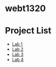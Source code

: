 # webt1320

<h1>Project List</h1>
<ul>
    <li> 
    <a href="lab1/index.html" target="_blank">Lab 1</a>
    </li>
    <li>
    <a href="lab2/index.html" target="_blank">Lab 2</a>
    </li>
    <li>
    <a href="lab3/index.html" target="_blank">Lab 3</a>
    </li>
     <li>
    <a href="lab4/index.html" target="_blank">Lab 4</a>
    </li>
</ul>